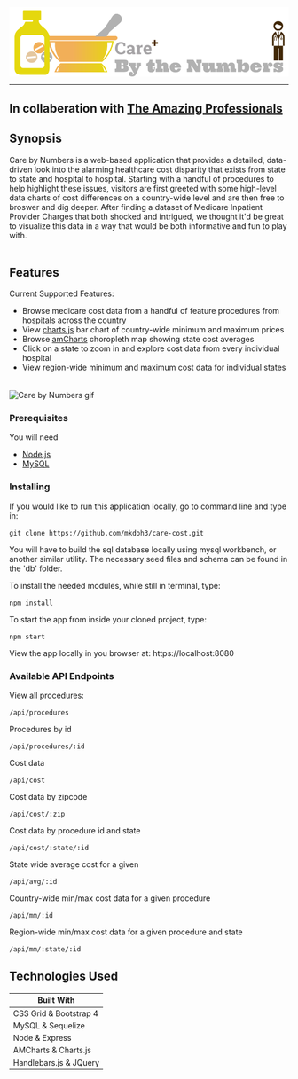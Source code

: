 
<img align="center" width="600" title="Care by Numbers logo" src="public/assets/img/med_res_logo.png">
<hr>

## In collaberation with [The Amazing Professionals](https://github.com/theamazingprofessionals/care-cost)

## Synopsis

Care by Numbers is a web-based application that provides a detailed, data-driven look into the alarming healthcare cost disparity that exists from state to state and hospital to hospital. 
  Starting with a handful of procedures to help highlight these issues, visitors are first greeted with some high-level data charts of cost differences on a country-wide level and are then free to broswer and dig deeper. 
  After finding a dataset of Medicare Inpatient Provider Charges that both shocked and intrigued, we thought it'd be great to visualize this data in a way that would be both informative and fun to play with.  
<br>

## Features

Current Supported Features:
* Browse medicare cost data from a handful of feature procedures from hospitals across the country
* View [charts.js](http://www.chartjs.org/) bar chart of country-wide minimum and maximum prices
* Browse [amCharts](https://www.amcharts.com/) choropleth map showing state cost averages
* Click on a state to zoom in and explore cost data from every individual hospital
* View region-wide minimum and maximum cost data for individual states
<br>

<img align="center" width="600" title="Care by Numbers gif" src="md_cbn.gif">

### Prerequisites

You will need

* [Node.js](https://nodejs.org/en/)
* [MySQL](https://www.mysql.com/) 

### Installing

If you would like to run this application locally, go to command line and type in:

```
git clone https://github.com/mkdoh3/care-cost.git
```
You will have to build the sql database locally using mysql workbench, or another similar utility. The necessary seed files and schema can be found in the 'db' folder.

To install the needed modules, while still in terminal, type: 
```
npm install
```
To start the app from inside your cloned project, type:
```
npm start
```

View the app locally in you browser at: https://localhost:8080

### Available API Endpoints
View all procedures:
```
/api/procedures
```
Procedures by id
```
/api/procedures/:id
```
Cost data
```
/api/cost
```
Cost data by zipcode
```
/api/cost/:zip
```
Cost data by procedure id and state
```
/api/cost/:state/:id
```
State wide average cost for a given
```
/api/avg/:id
```
Country-wide min/max cost data for a given procedure
```
/api/mm/:id
```
Region-wide min/max cost data for a given procedure and state
```
/api/mm/:state/:id
```
## Technologies Used

| Built With   |
| ------------- |
| CSS Grid & Bootstrap 4|
| MySQL & Sequelize|
| Node & Express|
| AMCharts & Charts.js|
| Handlebars.js & JQuery|
